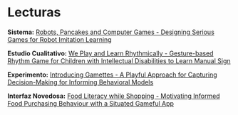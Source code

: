 # Lecturas

**Sistema:** [Robots, Pancakes and Computer Games - Designing Serious Games for Robot Imitation Learning](<Papers/Robots, Pancakes and Computer Games - Designing Serious Games for Robot Imitation Learning.pdf>)

**Estudio Cualitativo:** [We Play and Learn Rhythmically - Gesture-based Rhythm Game for Children with Intellectual Disabilities to Learn Manual Sign](<Papers/We Play and Learn Rhythmically - Gesture-based Rhythm Game for Children with Intellectual Disabilities to Learn Manual Sign.pdf>)

**Experimento:** [Introducing Gamettes - A Playful Approach for Capturing Decision-Making for Informing Behavioral Models](<Papers/Introducing Gamettes - A Playful Approach for Capturing Decision-Making for Informing Behavioral Models.pdf>)

**Interfaz Novedosa:** [Food Literacy while Shopping - Motivating Informed Food Purchasing Behaviour with a Situated Gameful App](<Papers/Food Literacy while Shopping - Motivating Informed Food Purchasing Behaviour with a Situated Gameful App.pdf>)
